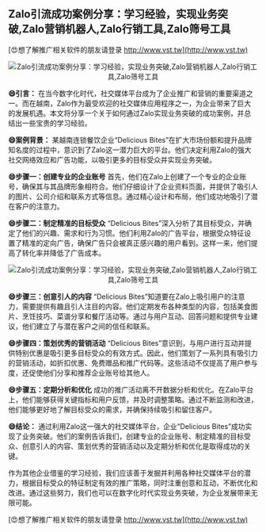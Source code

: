 ## **Zalo引流成功案例分享：学习经验，实现业务突破,Zalo营销机器人,Zalo行销工具,Zalo筛号工具**

[😍想了解推广相关软件的朋友请登录 http://www.vst.tw](http://www.vst.tw)

 <center><img src="https://vst.tw/MP4/tuiguang/png/8.png" alt="Zalo引流成功案例分享：学习经验，实现业务突破,Zalo营销机器人,Zalo行销工具,Zalo筛号工具"></center>

**😄引言：**
在当今数字化时代，社交媒体平台成为了企业推广和营销的重要渠道之一。而在越南，Zalo作为最受欢迎的社交媒体应用程序之一，为企业带来了巨大的发展机遇。本文将分享一个关于如何通过Zalo实现业务突破的成功案例，并总结出一些宝贵的学习经验。

**😄案例背景：**
某越南连锁餐饮企业“Delicious Bites”在扩大市场份额和提升品牌知名度的过程中，意识到了Zalo这一潜力巨大的平台。他们决定利用Zalo的强大社交网络效应和广告功能，以吸引更多的目标受众并实现业务突破。

**😄步骤一：创建专业的企业账号**
首先，他们在Zalo上创建了一个专业的企业账号，确保其与其品牌形象相符合。他们仔细设计了企业资料页面，并提供了吸引人的图片、公司介绍和联系方式等信息。通过精心设计和布局，他们成功地吸引了潜在客户的注意力。

**😄步骤二：制定精准的目标受众**
“Delicious Bites”深入分析了其目标受众，并确定了他们的兴趣、需求和行为习惯。他们利用Zalo的广告平台，根据受众特征设置了精准的定向广告，确保广告只会被真正感兴趣的用户看到。这样一来，他们提高了转化率并降低了广告成本。

 <center><img src="https://vst.tw/MP4/tuiguang/png/8.png" alt="Zalo引流成功案例分享：学习经验，实现业务突破,Zalo营销机器人,Zalo行销工具,Zalo筛号工具"></center>

**😄步骤三：创意引人的内容**
“Delicious Bites”知道要在Zalo上吸引用户的注意力，需要提供有趣且引人注目的内容。他们定期发布各种类型的内容，包括美食图片、烹饪技巧、菜谱分享和餐厅活动等。通过与用户互动、回答问题和提供专业建议，他们建立了与潜在客户之间的信任和联系。

**😄步骤四：策划优秀的营销活动**
“Delicious Bites”意识到，与用户进行互动并提供特别优惠是吸引更多目标受众的有效方式。因此，他们策划了一系列具有吸引力的营销活动，如折扣优惠、免费赠品和推广代码等。这些活动不仅提高了用户参与度，还促使他们分享和推荐企业账号给其他人。

**😄步骤五：定期分析和优化**
成功的推广活动离不开数据分析和优化。在Zalo平台上，他们能够获得关键指标和用户反馈，并及时调整策略。通过不断监测和改进，他们能够更好地了解目标受众的需求，并确保持续吸引和留住客户。

**😄结论：**
通过利用Zalo这一强大的社交媒体平台，企业“Delicious Bites”成功实现了业务突破。他们的案例告诉我们，创建专业的企业账号、制定精准的目标受众、创意引人的内容、策划优秀的营销活动以及定期分析和优化是取得成功的关键。

作为其他企业借鉴的学习经验，我们应该善于发掘并利用各种社交媒体平台的潜力，根据目标受众的特征制定有效的推广策略，同时注重创意和互动，不断优化和改进。通过这些努力，我们也可以在数字化时代实现业务突破，为企业发展带来无限可能。

[😍想了解推广相关软件的朋友请登录 http://www.vst.tw](http://www.vst.tw)



